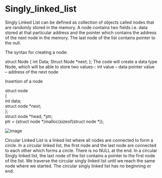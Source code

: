 # Singly_linked_list
Singly Linked List can be defined as collection of objects called nodes that are randomly stored in the memory.
A node contains two fields i.e. data stored at that particular address and the pointer which contains the address of the next node in the memory.
The last node of the list contains pointer to the null.


The syntax for creating a node:

struct Node
{
  int Data;
  Struct Node *next;
};
The code will create a data type Node, which  will be able to store two values-:
int value – data
pointer value – address of the next node

Insertion of a node

struct node   
{  
    int data;   
    struct node *next;  
};  
struct node *head, *ptr;   
ptr = (struct node *)malloc(sizeof(struct node *));  

![image](https://user-images.githubusercontent.com/124857336/234470942-37314cb6-625e-42a3-a0a4-f11690ede132.png)




Circular Linked List is a linked list where all nodes are connected to form a circle.
In a circular linked list, the first node and the last node are connected to each other which forms a circle. There is no NULL at the end.
In a circular Singly linked list, the last node of the list contains a pointer to the first node of the list. We traverse the circular singly linked list until we reach the same node where we started. The circular singly linked list has no beginning or end. 


